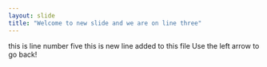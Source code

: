 ```yaml
---
layout: slide
title: "Welcome to new slide and we are on line three"
---
```

this is line number five
this  is new line added to this file
Use the left arrow to go back!
